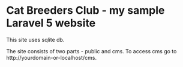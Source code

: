 # Cat Breeders Club - my sample Laravel 5 website

This site uses sqlite db.

The site consists of two parts - public and cms. To access cms go to http://yourdomain-or-localhost/cms. 

